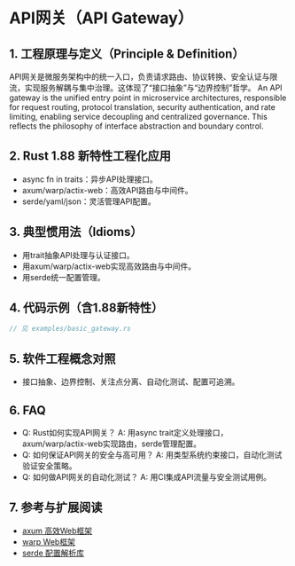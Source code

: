 # API网关（API Gateway）

## 1. 工程原理与定义（Principle & Definition）

API网关是微服务架构中的统一入口，负责请求路由、协议转换、安全认证与限流，实现服务解耦与集中治理。这体现了“接口抽象”与“边界控制”哲学。
An API gateway is the unified entry point in microservice architectures, responsible for request routing, protocol translation, security authentication, and rate limiting, enabling service decoupling and centralized governance. This reflects the philosophy of interface abstraction and boundary control.

## 2. Rust 1.88 新特性工程化应用

- async fn in traits：异步API处理接口。
- axum/warp/actix-web：高效API路由与中间件。
- serde/yaml/json：灵活管理API配置。

## 3. 典型惯用法（Idioms）

- 用trait抽象API处理与认证接口。
- 用axum/warp/actix-web实现高效路由与中间件。
- 用serde统一配置管理。

## 4. 代码示例（含1.88新特性）

```rust
// 见 examples/basic_gateway.rs
```

## 5. 软件工程概念对照

- 接口抽象、边界控制、关注点分离、自动化测试、配置可追溯。

## 6. FAQ

- Q: Rust如何实现API网关？
  A: 用async trait定义处理接口，axum/warp/actix-web实现路由，serde管理配置。
- Q: 如何保证API网关的安全与高可用？
  A: 用类型系统约束接口，自动化测试验证安全策略。
- Q: 如何做API网关的自动化测试？
  A: 用CI集成API流量与安全测试用例。

## 7. 参考与扩展阅读

- [axum 高效Web框架](https://github.com/tokio-rs/axum)
- [warp Web框架](https://github.com/seanmonstar/warp)
- [serde 配置解析库](https://serde.rs/)
